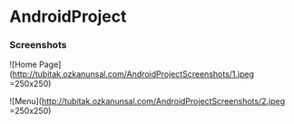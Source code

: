 # AndroidProject

### Screenshots

![Home Page](http://tubitak.ozkanunsal.com/AndroidProjectScreenshots/1.jpeg =250x250)


![Menu](http://tubitak.ozkanunsal.com/AndroidProjectScreenshots/2.jpeg =250x250)


